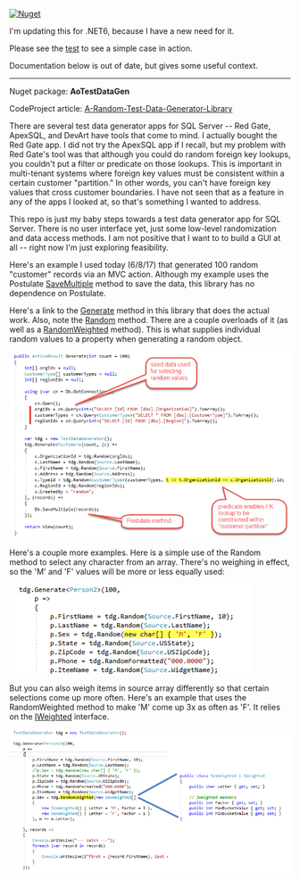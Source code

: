 [![Nuget](https://img.shields.io/nuget/v/AO.DataGen)](https://www.nuget.org/packages/AO.DataGen/)

I'm updating this for .NET6, because I have a new need for it.

Please see the [test](https://github.com/adamfoneil/TestDataGen/blob/master/DataGen.Test/InMemory.cs) to see a simple case in action.

Documentation below is out of date, but gives some useful context.

---

Nuget package: **AoTestDataGen**

CodeProject article: [A-Random-Test-Data-Generator-Library](https://www.codeproject.com/Articles/1192440/AoTestDataGen-A-Random-Test-Data-Generator-Library)

There are several test data generator apps for SQL Server -- Red Gate, ApexSQL, and DevArt have tools that come to mind. I actually bought the Red Gate app. I did not try the ApexSQL app if I recall, but my problem with Red Gate's tool was that although you could do random foreign key lookups, you couldn't put a filter or predicate on those lookups. This is important in multi-tenant systems where foreign key values must be consistent within a certain customer "partition." In other words, you can't have foreign key values that cross customer boundaries. I have not seen that as a feature in any of the apps I looked at, so that's something I wanted to address.

This repo is just my baby steps towards a test data generator app for SQL Server. There is no user interface yet, just some low-level randomization and data access methods. I am not positive that I want to to build a GUI at all -- right now I'm just exploring feasibility.

Here's an example I used today (6/8/17) that generated 100 random "customer" records via an MVC action. Although my example uses the Postulate [SaveMultiple](https://github.com/adamosoftware/Postulate.Orm/blob/master/PostulateV1/Abstract/SqlDb_SaveMultiple.cs#L38) method to save the data, this library has no dependence on Postulate.

Here's a link to the [Generate](https://github.com/adamosoftware/TestDataGen/blob/master/TestDataGen2/TestDataGenerator.cs#L60) method in this library that does the actual work. Also, note the [Random](/TestDataGen2/TestDataGenerator.cs#L140) method. There are a couple overloads of it (as well as a [RandomWeighted](/TestDataGen2/TestDataGenerator.cs#L104) method). This is what supplies individual random values to a property when generating a random object.

![img](/tdg_sample.png)

Here's a couple more examples. Here is a simple use of the Random method to select any character from an array. There's no weighing in effect, so the 'M' and 'F' values will be more or less equally used:

![img](/tdg_random_sex1.png)

But you can also weigh items in source array differently so that certain selections come up more often. Here's an example that uses the RandomWeighted method to make 'M' come up 3x as often as 'F'. It relies on the [IWeighted](/TestDataGen2/IWeighted.cs) interface.

![img](/tdg_random_sex2.png)
